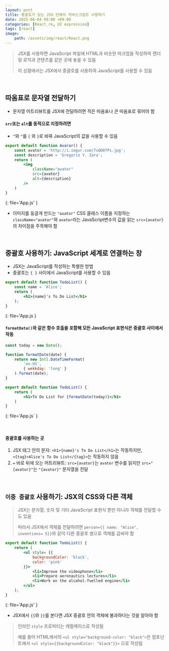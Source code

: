 ```yaml
---
layout: post
title: 중괄호가 있는 JSX 안에서 자바스크립트 사용하기
date: 2025-08-04 09:00 +09:00
categories: [React_re, UI expression]
tags: [react]
image:
    path: /assets/img/react/React.png
---
```


> JSX를 사용하면 JavaScript 파일에 HTML과 비슷한 마크업을 작성하여 렌더링 로직과 콘텐츠를 같은 곳에 놓을 수 있음
>
> 이 상황에서는 JSX에서 중괄호를 사용하여 JavaScript를 사용할 수 있음

<br>

## 따옴표로 문자열 전달하기

- 문자열 어트리뷰트를 JSX에 전달하려면 작은 따옴표나 큰 따옴표로 묶어야 함

#### `src`또는 `alt`를 동적으로 지정하려면

- `"`와 `"`를 `{` 와 `}`로 바꿔 JavaScript의 값을 사용할 수 있음

```jsx
export default function Avarar() {
    const avator = 'http://i.imgur.com/7vQD0fPs.jpg';
    const description = 'Gregorio Y. Zara';
    return (
        <img
            className="avator"
            src={avator}
            alt={description}
        />
    )
}
```
{: file='App.js' }

- 이미지를 둥글게 만드는 `"avator"` CSS 클래스 이름을 지정하는 `className="avator"`와 `avator`라는 JavaScript변수의 값을 읽는 `src={avator}`의 차이점을 주목해야 함

<br>

## 중괄호 사용하기: JavaScript 세계로 연결하는 창

- JSX는 JavaScript를 작성하는 특별한 방법
- 중괄호는 `{ }` 사이에서 JavaScript를 사용할 수 있음

```jsx
export default function TodoList() {
    const name = 'Alice';
    return (
        <h1>{name}'s To Do List</h1>
    );
}
```
{: file='App.js }

#### `formatData()`와 같은 함수 호출을 포함해 모든 JavaScript 표현식은 중괄호 사이에서 작동

```jsx
const today = new Date();

function formatDate(date) {
    return new Intl.DateTimeFormat(
        'en-US',
        { wekkday: 'long' }
    ).format(date);
}

export default function TodoList() {
    return (
        <h1>To Do List for {formatDate(today)}</h1>
    )
}
```
{: file='App.js` }

<br>

#### 중괄호를 사용하는 곳

1. JSX 태그 안의 문자: `<h1>{name}'s To Do List</h1>`는 작동하지만, `<{tag}>Alice's To Do List</{tag}>`는 작동하지 않음
2. `=` 바로 뒤에 오는 어트리뷰트: `src={avator}`는 `avator` 변수를 읽지만 `src="{avator}"`는 `"{avator}"` 문자열을 전달

<br> 

## `이중 중괄호` 사용하기: JSX의 CSS와 다른 객체

> JSX는 문자열, 숫자 및 기타 JavaScript 표현식 뿐만 아니라 객체를 전달할 수도 있음
>
> 따라서 JSX에서 객체를 전달하려면 `person={{ name: "Alice", inventions= 5}}`와 같이 다른 중괄호 쌍으로 객체를 감싸야 함

```jsx
export default function TodoList() {
    return (
        <ul style= {{
            backgroundColor: 'black',
            color: 'pink'
        }}>
            <li>Improve the videophone</li>
            <li>Prepare aeronautics lectures</li>
            <li>Work on the alcohol-fuelled engine</li>
        </ul>
    );
}
```
{: file='App.js' }

- JSX에서 `{{`와 `}}`를 본다면 JSX 중괄호 안의 객체에 불과하다는 것을 알아야 함

> 인라인 `style` 프로퍼티는 캐멀케이스로 작성됨
>
> 예를 들어 HTML에서의 `<ul style="background-color: "black">`은 컴포넌트에서 `<ul style={{backgroundColor: "black"}}>` 으로 작성됨

